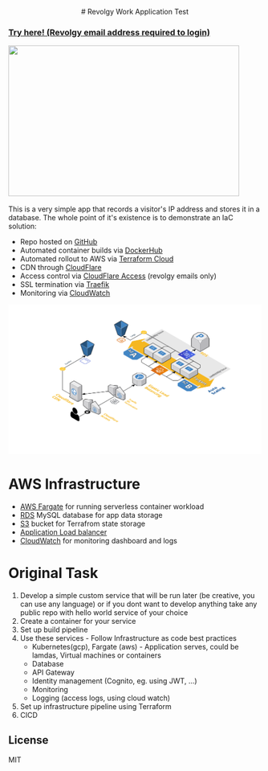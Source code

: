 <p align="center">
# Revolgy Work Application Test

### [Try here! (Revolgy email address required to login)](https://revolgy.alexkri.net)


  <img width="460" height="300" src="https://i.redd.it/jqpuqv2uzag21.png">
</p>


This is a very simple app that records a visitor's IP address and stores it in a database. The whole point of it's existence is to demonstrate an IaC solution: 

  - Repo hosted on [GitHub](https://github.com/aleksgain)
  - Automated container builds via [DockerHub](https://hub.docker.com/r/aleksgain/revolgy-test)
  - Automated rollout to AWS via [Terraform Cloud](https://app.terraform.ioapp)
  - CDN through [CloudFlare](https://www.cloudflare.com/learning/cdn/what-is-a-cdn)
  - Access control via [CloudFlare Access](https://www.cloudflare.com/teams/access) (revolgy emails only)
  - SSL termination via [Traefik](https://traefik.io) 
  - Monitoring via [CloudWatch](https://aws.amazon.com/cloudwatch) 
  
![Infrastructure diagram](infrastructure.png)

# AWS Infrastructure

  - [AWS Fargate](https://aws.amazon.com/fargate) for running serverless container workload
  - [RDS](https://aws.amazon.com/rds) MySQL database for app data storage
  - [S3](https://aws.amazon.com/s3) bucket for Terrafrom state storage
  - [Application Load balancer](https://docs.aws.amazon.com/elasticloadbalancing/latest/application/introduction.html)
  - [CloudWatch](https://aws.amazon.com/cloudwatch) for monitoring dashboard and logs

# Original Task

1. Develop a simple custom service that will be run later (be creative, you can use any language) or if you dont want to develop anything take any public repo with hello world service of your choice
2. Create a container for your service
3. Set up build pipeline
4. Use these services - Follow Infrastructure as code best practices
    - Kubernetes(gcp), Fargate (aws) - Application serves, could be lamdas, Virtual machines or containers
    - Database
    - API Gateway
    - Identity management (Cognito, eg. using JWT, ...)
    - Monitoring
    - Logging (access logs, using cloud watch)
5. Set up infrastructure pipeline using Terraform
6. CICD

License
----

MIT
